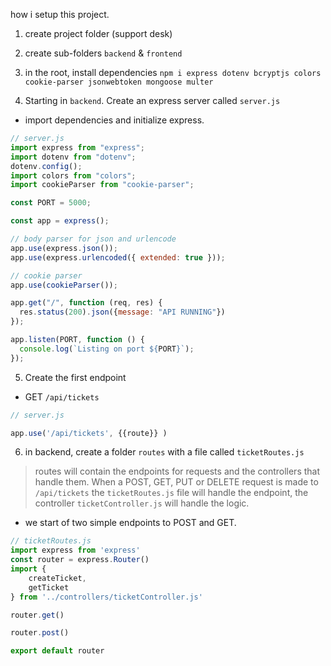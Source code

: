 how i setup this project.

1. create project folder (support desk)
2. create sub-folders `backend` & `frontend`

3. in the root, install dependencies `npm i express dotenv bcryptjs colors cookie-parser jsonwebtoken mongoose multer`

4. Starting in `backend`. Create an express server called `server.js`
- import dependencies and initialize express.
```javascript
// server.js
import express from "express";
import dotenv from "dotenv";
dotenv.config();
import colors from "colors";
import cookieParser from "cookie-parser";

const PORT = 5000;

const app = express();

// body parser for json and urlencode
app.use(express.json());
app.use(express.urlencoded({ extended: true }));

// cookie parser
app.use(cookieParser());

app.get("/", function (req, res) {
  res.status(200).json({message: "API RUNNING"})
});

app.listen(PORT, function () {
  console.log(`Listing on port ${PORT}`);
});
```

5. Create the first endpoint
- GET `/api/tickets`
```javascript
// server.js

app.use('/api/tickets', {{route}} )
```

6. in backend, create a folder `routes` with a file called `ticketRoutes.js`
> routes will contain the endpoints for requests and the controllers that handle them. When a POST, GET, PUT or DELETE request is made to `/api/tickets` the `ticketRoutes.js` file will handle the endpoint, the controller `ticketController.js` will handle the logic. 

- we start of two simple endpoints to POST and GET.

```javascript
// ticketRoutes.js
import express from 'express'
const router = express.Router()
import {
    createTicket,
    getTicket
} from '../controllers/ticketController.js'

router.get()

router.post()

export default router
```